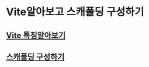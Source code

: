 # Vite알아보고 스캐폴딩 구성하기

## [Vite 특징알아보기](https://github.com/dunz/vs/blob/main/vite.md)

## [스캐폴딩 구성하기](https://github.com/dunz/vs/blob/main/vite-tutorial.md)
